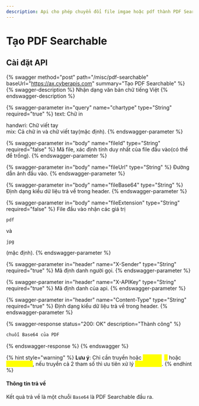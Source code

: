 ```yaml
---
description: Api cho phép chuyển đổi file imgae hoặc pdf thành PDF Searchable.
---
```


# Tạo PDF Searchable

## Cài đặt API

{% swagger method="post" path="/misc/pdf-searchable" baseUrl="https://ax.cyberapis.com" summary="Tạo PDF Searchable" %}
{% swagger-description %}
Nhận dạng văn bản chữ tiếng Việt
{% endswagger-description %}

{% swagger-parameter in="query" name="chartype" type="String" required="true" %}
text: Chữ in

handwri: Chữ viết tay \
mix: Cả chữ in và chữ viết tay(mặc định).
{% endswagger-parameter %}

{% swagger-parameter in="body" name="fileId" type="String" required="false" %}
Mã file, xác định tính duy nhất của file đầu vào(có thể để trống).
{% endswagger-parameter %}

{% swagger-parameter in="body" name="fileUrl" type="String" %}
Đường dẫn ảnh đầu vào.
{% endswagger-parameter %}

{% swagger-parameter in="body" name="fileBase64" type="String" %}
Định dạng kiểu dữ liệu trả về trong header.
{% endswagger-parameter %}

{% swagger-parameter in="body" name="fileExtension" type="String" required="false" %}
File đầu vào nhận các giá trị 

`pdf`

 và 

`jpg`

 (mặc định).
{% endswagger-parameter %}

{% swagger-parameter in="header" name="X-Sender" type="String" required="true" %}
Mã định danh người gọi.
{% endswagger-parameter %}

{% swagger-parameter in="header" name="X-APIKey" type="String" required="true" %}
Mã định danh của api.
{% endswagger-parameter %}

{% swagger-parameter in="header" name="Content-Type" type="String" required="true" %}
Định dạng kiểu dữ liệu trả về trong header.
{% endswagger-parameter %}

{% swagger-response status="200: OK" description="Thành công" %}
```javascript
chuỗi Base64 của PDF 
```
{% endswagger-response %}
{% endswagger %}

{% hint style="warning" %}
**Lưu ý**: Chỉ cần truyền hoặc <mark style="color:yellow;background-color:yellow;">`fileUrl`</mark>` `<mark style="color:yellow;">``</mark> hoặc <mark style="color:yellow;background-color:yellow;">`fileBase64`</mark>, nếu truyền cả 2 tham số thì ưu tiên xử lý <mark style="color:yellow;background-color:yellow;">`fileBase64`</mark>.
{% endhint %}

#### Thông tin trả về

Kết quả trả về là một chuỗi `Base64` là PDF Searchable đầu ra.
